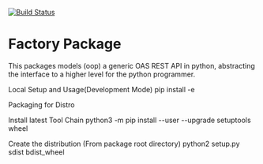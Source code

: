 [![Build Status](https://travis-ci.org/ellisware/factory_pkg.svg?branch=master)](https://travis-ci.org/ellisware/factory_pkg)

# Factory Package

This packages models (oop) a generic OAS REST API in python, abstracting the interface to a higher level for the python programmer.


Local Setup and Usage(Development Mode)
	pip install -e <path>




Packaging for Distro

Install latest Tool Chain
	python3 -m pip install --user --upgrade setuptools wheel

Create the distribution (From package root directory)
	python2 setup.py sdist bdist_wheel

